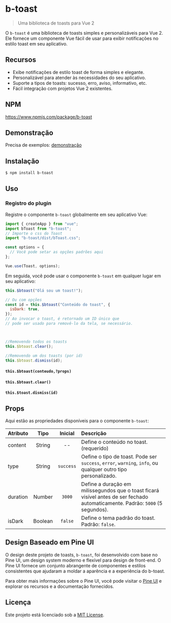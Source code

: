 # b-toast
> Uma biblioteca de toasts para Vue 2

O `b-toast` é uma biblioteca de toasts simples e personalizáveis para Vue 2. Ele fornece um componente Vue fácil de usar para exibir notificações no estilo toast em seu aplicativo.

## Recursos

- Exibe notificações de estilo toast de forma simples e elegante.
- Personalizável para atender às necessidades do seu aplicativo.
- Suporte a tipos de toasts: sucesso, erro, aviso, informativo, etc.
- Fácil integração com projetos Vue 2 existentes.

## NPM
https://www.npmjs.com/package/b-toast

## Demonstração

Precisa de exemplos: [demonstração](.)

## Instalação

```bash
$ npm install b-toast
```

## Uso

### Registro do plugin

Registre o componente `b-toast` globalmente em seu aplicativo Vue:

```javascript
import { createApp } from "vue";
import bToast from "b-toast";
// Importe o css do Toast
import "b-toast/dist/bToast.css";

const options = {
  // Você pode setar as opções padrões aqui
};

Vue.use(Toast, options);
```

Em seguida, você pode usar o componente `b-toast` em qualquer lugar em seu aplicativo:

```javascript
this.$btoast("Olá sou um toast!");

// Ou com opções
const id = this.$btoast("Conteúdo do toast", {
  isDark: true,
});
// Ao invocar o toast, é retornado um ID único que 
// pode ser usado para removê-lo da tela, se necessário.



//Removendo todos os toasts
this.$btoast.clear();

//Removendo um dos toasts (por id)
this.$btoast.dismiss(id);


```

#### `this.$btoast(conteudo,?props)`

#### `this.$btoast.clear()`

#### `this.$toast.dismiss(id)`

## Props

Aqui estão as propriedades disponíveis para o componente `b-toast`:

| Atributo    |   Tipo   |    Inicial     | Descrição                                                                   |
|:-------------|:--------:|:--------------:|:------------------------------------------------------------------------------|
| content      |  String  |       --       | Define o conteúdo no toast. (requerido) |
| type         |  String  |   `success`    | Oefine o tipo de toast. Pode ser `success`, `error`, `warning`, `info`, ou qualquer outro tipo personalizado.|
| duration     |  Number  |     `3000`     | Define a duração em milissegundos que o toast ficará visível antes de ser fechado automaticamente. Padrão: `5000` (5 segundos).|
| isDark  | Boolean  |     `false`     | Define o tema padrão do toast. Padrão: `false`.|


## Design Baseado em Pine UI

O design deste projeto de toasts, `b-toast`, foi desenvolvido com base no Pine UI, um design system moderno e flexível para design de front-end. O Pine UI fornece um conjunto abrangente de componentes e estilos consistentes que ajudaram a moldar a aparência e a experiência do b-toast.

Para obter mais informações sobre o Pine UI, você pode visitar o [Pine UI](https://www.behance.net/gallery/161882269/Design-System-Pine-UI-v1-bTree) e explorar os recursos e a documentação fornecidos.

## Licença

Este projeto está licenciado sob a [MIT License](https://opensource.org/licenses/MIT).

